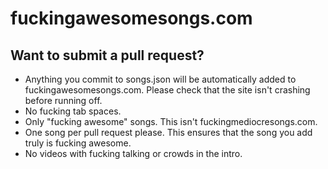 fuckingawesomesongs.com
=======================

Want to submit a pull request?
------------------------------

* Anything you commit to songs.json will be automatically added to fuckingawesomesongs.com. Please check that the site isn't crashing before running off.
* No fucking tab spaces.
* Only "fucking awesome" songs. This isn't fuckingmediocresongs.com.
* One song per pull request please. This ensures that the song you add truly is fucking awesome.
* No videos with fucking talking or crowds in the intro.
